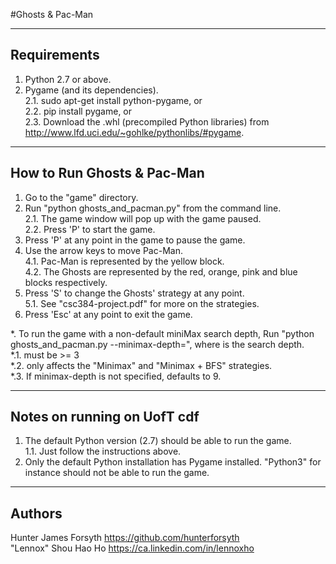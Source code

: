#Ghosts & Pac-Man

------------
Requirements
------------
1. Python 2.7 or above.  
2. Pygame (and its dependencies).  
    2.1. sudo apt-get install python-pygame, or  
    2.2. pip install pygame, or  
    2.3. Download the .whl (precompiled Python libraries) from http://www.lfd.uci.edu/~gohlke/pythonlibs/#pygame.  


---------------------------
How to Run Ghosts & Pac-Man
---------------------------
1. Go to the "game" directory.
2. Run "python ghosts_and_pacman.py" from the command line.  
    2.1. The game window will pop up with the game paused.  
    2.2. Press 'P' to start the game.
3. Press 'P' at any point in the game to pause the game.
4. Use the arrow keys to move Pac-Man.  
    4.1. Pac-Man is represented by the yellow block.  
    4.2. The Ghosts are represented by the red, orange, pink and blue  
         blocks respectively.
5. Press 'S' to change the Ghosts' strategy at any point.  
    5.1. See "csc384-project.pdf" for more on the strategies.
6. Press 'Esc' at any point to exit the game.  

*. To run the game with a non-default miniMax search depth,
   Run "python ghosts_and_pacman.py --minimax-depth=<depth>", where
   <depth> is the search depth.  
   *.1. <depth> must be >= 3  
   *.2. <depth> only affects the "Minimax" and "Minimax + BFS" strategies.  
   *.3. If minimax-depth is not specified, <depth> defaults to 9.


----------------------------
Notes on running on UofT cdf
----------------------------
1. The default Python version (2.7) should be able to run the game.  
   1.1. Just follow the instructions above.
2. Only the default Python installation has Pygame installed. "Python3"
   for instance should not be able to run the game.


-------
Authors
-------
Hunter James Forsyth   https://github.com/hunterforsyth  
"Lennox" Shou Hao Ho   https://ca.linkedin.com/in/lennoxho
